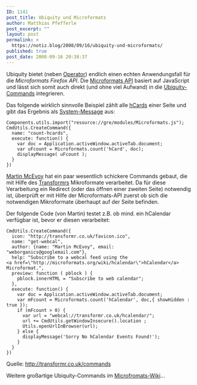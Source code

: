```yaml
---
ID: 1141
post_title: Ubiquity und Microformats
author: Matthias Pfefferle
post_excerpt: ""
layout: post
permalink: >
  https://notiz.blog/2008/09/16/ubiquity-und-microformats/
published: true
post_date: 2008-09-16 20:38:37
---
```

<!-- wp:paragraph -->
<p>Ubiquity bietet (neben <a href="https://addons.mozilla.org/de/firefox/addon/4106">Operator</a>) endlich einen echten Anwendungsfall für die <em>Microformats Firefox API</em>. Die <a href="http://developer.mozilla.org/En/Using_microformats">Microformats API</a> basiert auf JavaScript und lässt sich somit auch direkt (und ohne viel Aufwand) in die <a href="https://wiki.mozilla.org/Labs/Ubiquity/Commands_In_The_Wild">Ubiquity-Commands</a> integrieren.</p>
<!-- /wp:paragraph -->

<!-- wp:paragraph -->
<p>Das folgende wirklich sinnvolle Beispiel zählt alle <a href="http://microformats.org/wiki/hCard">hCards</a> einer Seite und gibt das Ergebnis als <a href="https://wiki.mozilla.org/Labs/Ubiquity/Ubiquity_0.1_Author_Tutorial#Hello_World:_The_First_Command">System-Message</a> aus:</p>
<!-- /wp:paragraph -->

<!-- wp:code -->
<pre class="wp-block-code"><code>Components.utils.import("resource://gre/modules/Microformats.js");
CmdUtils.CreateCommand({
  name: "count-hcards",
  execute: function() {
    var doc = Application.activeWindow.activeTab.document;	
    var uFcount = Microformats.count('hCard', doc);
    displayMessage( uFcount );
  }
})</code></pre>
<!-- /wp:code -->

<!-- wp:paragraph -->
<p><a href="http://weborganics.co.uk">Martin McEvoy</a> hat ein paar wesentlich schickere Commands gebaut, die mit Hilfe des <a href="http://www.transformr.co.uk/">Transformrs</a> Mikroformate verarbeitet. Da für diese Verarbeitung ein Redirect (oder das öffnen einer zweiten Seite) notwendig ist, überprüft er mit Hilfe der Microformats-API zuerst ob sich die notwendigen Mikroformate überhaupt auf der Seite befinden.</p>
<!-- /wp:paragraph -->

<!-- wp:paragraph -->
<p>Der folgende Code (von Martin) testet z.B. ob mind. ein hCalendar verfügbar ist, bevor er diesen verarbeitet:</p>
<!-- /wp:paragraph -->

<!-- wp:code -->
<pre class="wp-block-code"><code>CmdUtils.CreateCommand({
  icon: "http://transformr.co.uk/favicon.ico",
  name: "get-webcal",
  author: {name: "Martin McEvoy", email: "weborganics@googlemail.com"},
  help: "Subscribe to a webcal feed using the 
&lt;a href=\"http://microformats.org/wiki/hcalendar\">hCalendar&lt;/a> Microformat.",
  preview: function ( pblock ) {
    pblock.innerHTML = "Subscribe to web calendar";
  },
  execute: function() {
    var doc = Application.activeWindow.activeTab.document;
    var mFcount = Microformats.count('hCalendar', doc,{ showHidden : true });
    if (mFcount > 0) {
      var url = "webcal://transformr.co.uk/hcalendar/";
      url += CmdUtils.getWindowInsecure().location ; 
      Utils.openUrlInBrowser(url);
    } else {
      displayMessage('Sorry No hCalendar Events Found!');
    }
  }
})</code></pre>
<!-- /wp:code -->

<!-- wp:paragraph -->
<p>Quelle: <a href="http://transformr.co.uk/commands">http://transformr.co.uk/commands</a></p>
<!-- /wp:paragraph -->

<!-- wp:paragraph -->
<p>Weitere großartige Ubiquity-Commands im <a href="http://microformats.org/wiki/ubiquity">Microfromats-Wiki</a>...</p>
<!-- /wp:paragraph -->